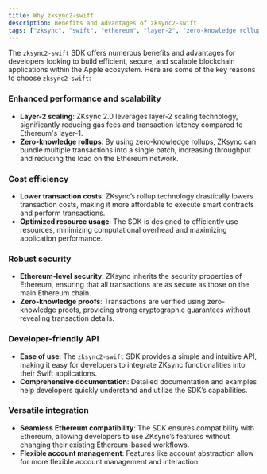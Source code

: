 ```yaml
---
title: Why zksync2-swift
description: Benefits and Advantages of zksync2-swift
tags: ["zksync", "swift", "ethereum", "layer-2", "zero-knowledge rollups"]
---
```


The `zksync2-swift` SDK offers numerous benefits and advantages for developers looking to build efficient, secure, and
scalable blockchain applications within the Apple ecosystem. Here are some of the key reasons to choose `zksync2-swift`:

### Enhanced performance and scalability

- **Layer-2 scaling**: ZKsync 2.0 leverages layer-2 scaling technology, significantly reducing gas fees and
transaction latency compared to Ethereum's layer-1.
- **Zero-knowledge rollups**: By using zero-knowledge rollups, ZKsync can bundle multiple transactions into a single
batch, increasing throughput and reducing the load on the Ethereum network.

### Cost efficiency

- **Lower transaction costs**: ZKsync’s rollup technology drastically lowers transaction costs, making it more
affordable to execute smart contracts and perform transactions.
- **Optimized resource usage**: The SDK is designed to efficiently use resources, minimizing computational overhead
and maximizing application performance.

### Robust security

- **Ethereum-level security**: ZKsync inherits the security properties of Ethereum, ensuring that all transactions are
as secure as those on the main Ethereum chain.
- **Zero-knowledge proofs**: Transactions are verified using zero-knowledge proofs, providing strong cryptographic
guarantees without revealing transaction details.

### Developer-friendly API

- **Ease of use**: The `zksync2-swift` SDK provides a simple and intuitive API, making it easy for developers to
integrate ZKsync functionalities into their Swift applications.
- **Comprehensive documentation**: Detailed documentation and examples help developers quickly understand and utilize
the SDK’s capabilities.

### Versatile integration

- **Seamless Ethereum compatibility**: The SDK ensures compatibility with Ethereum, allowing developers to use
ZKsync’s features without changing their existing Ethereum-based workflows.
- **Flexible account management**: Features like account abstraction allow for more flexible account management and interaction.
